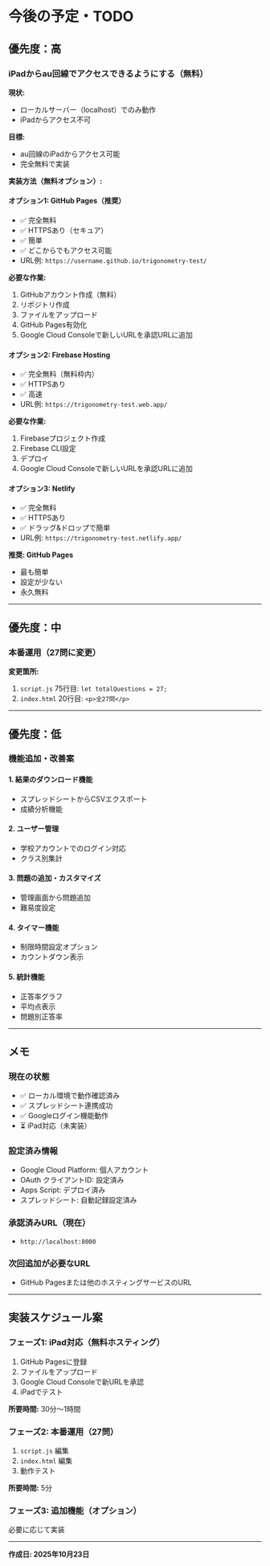 # 今後の予定・TODO

## 優先度：高

### iPadからau回線でアクセスできるようにする（無料）

**現状:**
- ローカルサーバー（localhost）でのみ動作
- iPadからアクセス不可

**目標:**
- au回線のiPadからアクセス可能
- 完全無料で実装

**実装方法（無料オプション）:**

#### オプション1: GitHub Pages（推奨）
- ✅ 完全無料
- ✅ HTTPSあり（セキュア）
- ✅ 簡単
- ✅ どこからでもアクセス可能
- URL例: `https://username.github.io/trigonometry-test/`

**必要な作業:**
1. GitHubアカウント作成（無料）
2. リポジトリ作成
3. ファイルをアップロード
4. GitHub Pages有効化
5. Google Cloud Consoleで新しいURLを承認URLに追加

#### オプション2: Firebase Hosting
- ✅ 完全無料（無料枠内）
- ✅ HTTPSあり
- ✅ 高速
- URL例: `https://trigonometry-test.web.app/`

**必要な作業:**
1. Firebaseプロジェクト作成
2. Firebase CLI設定
3. デプロイ
4. Google Cloud Consoleで新しいURLを承認URLに追加

#### オプション3: Netlify
- ✅ 完全無料
- ✅ HTTPSあり
- ✅ ドラッグ&ドロップで簡単
- URL例: `https://trigonometry-test.netlify.app/`

**推奨: GitHub Pages**
- 最も簡単
- 設定が少ない
- 永久無料

---

## 優先度：中

### 本番運用（27問に変更）

**変更箇所:**
1. `script.js` 75行目: `let totalQuestions = 27;`
2. `index.html` 20行目: `<p>全27問</p>`

---

## 優先度：低

### 機能追加・改善案

#### 1. 結果のダウンロード機能
- スプレッドシートからCSVエクスポート
- 成績分析機能

#### 2. ユーザー管理
- 学校アカウントでのログイン対応
- クラス別集計

#### 3. 問題の追加・カスタマイズ
- 管理画面から問題追加
- 難易度設定

#### 4. タイマー機能
- 制限時間設定オプション
- カウントダウン表示

#### 5. 統計機能
- 正答率グラフ
- 平均点表示
- 問題別正答率

---

## メモ

### 現在の状態
- ✅ ローカル環境で動作確認済み
- ✅ スプレッドシート連携成功
- ✅ Googleログイン機能動作
- ⏳ iPad対応（未実装）

### 設定済み情報
- Google Cloud Platform: 個人アカウント
- OAuth クライアントID: 設定済み
- Apps Script: デプロイ済み
- スプレッドシート: 自動記録設定済み

### 承認済みURL（現在）
- `http://localhost:8000`

### 次回追加が必要なURL
- GitHub Pagesまたは他のホスティングサービスのURL

---

## 実装スケジュール案

### フェーズ1: iPad対応（無料ホスティング）
1. GitHub Pagesに登録
2. ファイルをアップロード
3. Google Cloud Consoleで新URLを承認
4. iPadでテスト

**所要時間:** 30分〜1時間

### フェーズ2: 本番運用（27問）
1. `script.js` 編集
2. `index.html` 編集
3. 動作テスト

**所要時間:** 5分

### フェーズ3: 追加機能（オプション）
必要に応じて実装

---

**作成日: 2025年10月23日**
